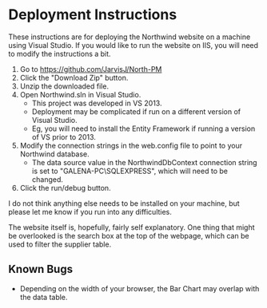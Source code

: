 Deployment Instructions
====================

These instructions are for deploying the Northwind website on a machine using Visual Studio. If you would like to run the website on IIS, you will need to modify the instructions a bit.

1. Go to https://github.com/JarvisJ/North-PM
2. Click the "Download Zip" button.
3. Unzip the downloaded file.
4. Open Northwind.sln in Visual Studio.
	+ This project was developed in VS 2013. 
	+ Deployment may be complicated if run on a different version of Visual Studio.
	+ Eg, you will need to install the Entity Framework if running a version of VS prior to 2013.
5. Modify the connection strings in the web.config file to point to your Northwind database.
	+ The data source value in the NorthwindDbContext connection string is set to "GALENA-PC\SQLEXPRESS", which will need to be changed.
6. Click the run/debug button.

I do not think anything else needs to be installed on your machine, but please let me know if you run into any difficulties.

The website itself is, hopefully, fairly self explanatory. One thing that might be overlooked is the search box at the top of the webpage, which can be used to filter the supplier table.

Known Bugs
---------------------

* Depending on the width of your browser, the Bar Chart may overlap with the data table.